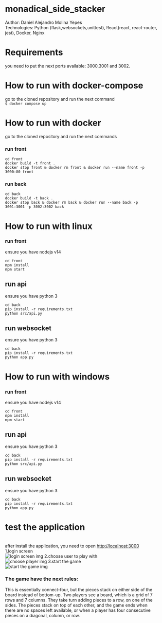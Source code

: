 # monadical_side_stacker

Author: Daniel Alejandro Molina Yepes
\
Technologies: Python (flask,websockets,unittest), React(react, react-router, jest), Docker, Nginx

# Requirements
you need to put the next ports available: 3000,3001 and 3002.

# How to run with docker-compose
go to the cloned repository and run the next command
\
```$ docker compose up```

# How to run with docker
go to the cloned repository and run the next commands
### run front
```
cd front
docker build -t front .
docker stop front & docker rm front & docker run --name front -p 3000:80 front
```
### run back
```
cd back
docker build -t back .
docker stop back & docker rm back & docker run --name back -p 3001:3001 -p 3002:3002 back
```

# How to run with linux
### run front
ensure you have nodejs v14
```
cd front
npm install
npm start
```
## run api
ensure you have python 3
```
cd back
pip install -r requirements.txt
python src/api.py
```

## run websocket
ensure you have python 3
```
cd back
pip install -r requirements.txt
python app.py
```


# How to run with windows
### run front
ensure you have nodejs v14
```
cd front
npm install
npm start
```
## run api
ensure you have python 3
```
cd back
pip install -r requirements.txt
python src/api.py
```

## run websocket
ensure you have python 3
```
cd back
pip install -r requirements.txt
python app.py
```

# test the application
\
after install the application, you need to open [http://localhost:3000](http://localhost:3000)
\
1.login screen
\
![login screen img](https://iacode.co/img/1.png)
2.choose user to play with
\
![choose player img](https://iacode.co/img/2.png)
3.start the game
\
![start the game img](https://iacode.co/img/3.png)

### The game have the next rules:
This is essentially connect-four, but the pieces stack on either side of the board instead of bottom-up.
Two players see a board, which is a grid of 7 rows and 7 columns. They take turn adding pieces to a row, on one of the sides. The pieces stack on top of each other, and the game ends when there are no spaces left available, or when a player has four consecutive pieces on a diagonal, column, or row.
